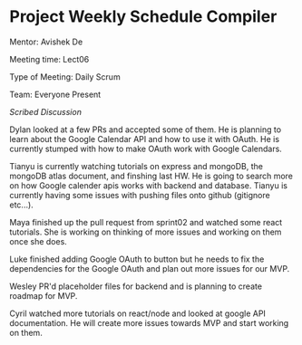 # Project Weekly Schedule Compiler

Mentor: Avishek De

Meeting time: Lect06

Type of Meeting: Daily Scrum

Team: Everyone Present

_Scribed Discussion_

Dylan looked at a few PRs and accepted some of them. He is planning to learn about the Google Calendar API and how to use it with OAuth. He is currently stumped with how to make OAuth work with Google Calendars.

Tianyu is currently watching tutorials on express and mongoDB, the mongoDB atlas document, and finshing last HW. He is going to search more on how Google calender apis works with backend and database. Tianyu is currently having some issues with pushing files onto github (gitignore etc...).

Maya finished up the pull request from sprint02 and watched some react tutorials. She is working on thinking of more issues and working on them once she does.

Luke finished adding Google OAuth to button but he needs to fix the dependencies for the Google OAuth and plan out more issues for our MVP.

Wesley PR'd placeholder files for backend and is planning to create roadmap for MVP.

Cyril watched more tutorials on react/node and looked at google API documentation. He will create more issues towards MVP and start working on them.
